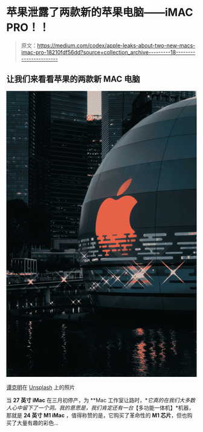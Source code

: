 # 苹果泄露了两款新的苹果电脑——iMAC PRO！！

> 原文：<https://medium.com/codex/apple-leaks-about-two-new-macs-imac-pro-18210fdf56dd?source=collection_archive---------18----------------------->

## 让我们来看看苹果的两款新 MAC 电脑

![](img/c2c873b3537870ec8174be359f1c0e75.png)

[谭克明](https://unsplash.com/@kemingt?utm_source=medium&utm_medium=referral)在 [Unsplash](https://unsplash.com?utm_source=medium&utm_medium=referral) 上的照片

当 **27 英寸 iMac** 在三月初停产，为 **Mac 工作室让路时，**它真的在我们大多数人心中留下了一个洞。我的意思是，我们肯定还有一台*【多功能一体机】*机器，那就是 **24 英寸 M1 iMac** ，值得称赞的是，它购买了革命性的 **M1 芯片**，但也购买了大量有趣的彩色…